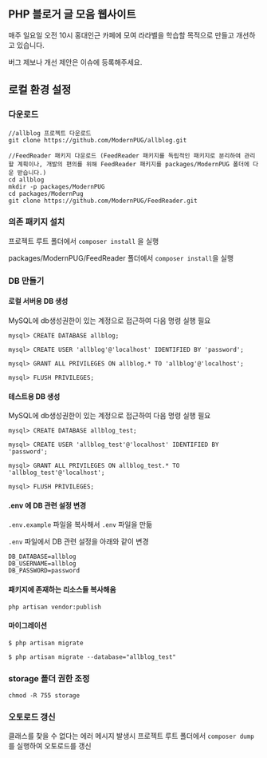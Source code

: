 ## PHP 블로거 글 모음 웹사이트 

매주 일요일 오전 10시 홍대인근 카페에 모여 라라벨을 학습할 목적으로 만들고 개선하고 있습니다.

버그 제보나 개선 제안은 이슈에 등록해주세요.

## 로컬 환경 설정

### 다운로드
````
//allblog 프로젝트 다운로드
git clone https://github.com/ModernPUG/allblog.git

//FeedReader 패키지 다운로드 (FeedReader 패키지를 독립적인 패키지로 분리하여 관리할 계획이나, 개발의 편의를 위해 FeedReader 패키지를 packages/ModernPUG 폴더에 다운 받습니다.) 
cd allblog
mkdir -p packages/ModernPUG
cd packages/ModernPug
git clone https://github.com/ModernPUG/FeedReader.git
````

### 의존 패키지 설치

프로젝트 루트 폴더에서 `composer install` 을 실행

packages/ModernPUG/FeedReader 폴더에서 `composer install`을 실행

### DB 만들기

#### 로컬 서버용 DB 생성

MySQL에 db생성권한이 있는 계정으로 접근하여 다음 명령 실행 필요

````
mysql> CREATE DATABASE allblog;

mysql> CREATE USER 'allblog'@'localhost' IDENTIFIED BY 'password';

mysql> GRANT ALL PRIVILEGES ON allblog.* TO 'allblog'@'localhost';

mysql> FLUSH PRIVILEGES;
````

#### 테스트용 DB 생성

MySQL에 db생성권한이 있는 계정으로 접근하여 다음 명령 실행 필요

````
mysql> CREATE DATABASE allblog_test;

mysql> CREATE USER 'allblog_test'@'localhost' IDENTIFIED BY 'password';

mysql> GRANT ALL PRIVILEGES ON allblog_test.* TO 'allblog_test'@'localhost';

mysql> FLUSH PRIVILEGES;
````

#### .env 에 DB 관련 설정 변경

`.env.example` 파일을 복사해서 `.env` 파일을 만듦

`.env` 파일에서 DB 관련 설정을 아래와 같이 변경

````
DB_DATABASE=allblog
DB_USERNAME=allblog
DB_PASSWORD=password
````

#### 패키지에 존재하는 리소스들 복사해옴
````
php artisan vendor:publish 
````


#### 마이그레이션

````
$ php artisan migrate

$ php artisan migrate --database="allblog_test"
````

### storage 폴더 권한 조정

`chmod -R 755 storage`

### 오토로드 갱신

클래스를 찾을 수 없다는 에러 메시지 발생시 프로젝트 루트 폴더에서 `composer dump` 를 실행하여 오토로드를 갱신
